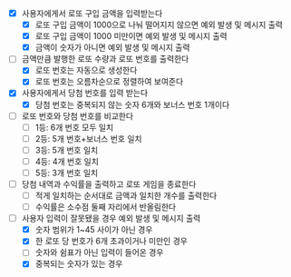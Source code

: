 - [x] 사용자에게서 로또 구입 금액을 입력받는다
    - [x] 로또 구입 금액이 1000으로 나눠 떨어지지 않으면 예외 발생 및 메시지 출력
    - [x] 로또 구입 금액이 1000 미만이면 예외 발생 및 메시지 출력
    - [x] 금액이 숫자가 아니면 예외 발생 및 메시지 출력
- [ ] 금액만큼 발행한 로또 수량과 로또 번호를 출력한다 
    - [x] 로또 번호는 자동으로 생성한다
    - [x] 로또 번호는 오름차순으로 정렬하여 보여준다
- [x] 사용자에게서 당첨 번호를 입력 받는다
    - [x] 당첨 번호는 중복되지 않는 숫자 6개와 보너스 번호 1개이다
- [ ] 로또 번호와 당첨 번호를 비교한다
    - [ ] 1등: 6개 번호 모두 일치
    - [ ] 2등: 5개 번호+보너스 번호 일치
    - [ ] 3등: 5개 번호 일치
    - [ ] 4등: 4개 번호 일치
    - [ ] 5등: 3개 번호 일치
- [ ] 당첨 내역과 수익률을 출력하고 로또 게임을 종료한다
    - [ ] 적게 일치하는 순서대로 금액과 일치한 개수를 출력한다
    - [ ] 수익률은 소수점 둘째 자리에서 반올림한다
- [ ] 사용자 입력이 잘못됐을 경우 예외 발생 및 메시지 출력
    - [x] 숫자 범위가 1~45 사이가 아닌 경우
    - [x] 한 로또 당 번호가 6개 초과이거나 미만인 경우
    - [ ] 숫자와 쉼표가 아닌 입력이 들어온 경우
    - [x] 중복되는 숫자가 있는 경우